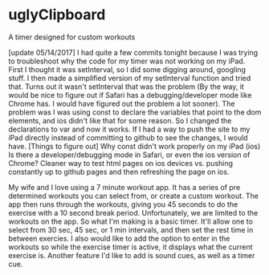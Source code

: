 # uglyClipboard
A timer designed for custom workouts

[update 05/14/2017]
I had quite a few commits tonight because I was trying to troubleshoot why the code for my timer was not working on my iPad. First I thought it was setInterval, so I did some digging around, googling stuff. I then made a simplified version of my setInterval function and tried that. Turns out it wasn't setInterval that was the problem (By the way, it would be nice to figure out if Safari has a debugging/developer mode like Chrome has. I would have figured out the problem a lot sooner). The problem was I was using const to declare the variables that point to the dom elements, and ios didn't like that for some reason. So I changed the declarations to var and now it works. If I had a way to push the site to my iPad directly instead of committing to github to see the changes, I would have. 
[Things to figure out]
Why const didn't work properly on my iPad (ios)
Is there a developer/debugging mode in Safari, or even the ios version of Chrome?
Cleaner way to test html pages on ios devices vs. pushing constantly up to github pages and then refreshing the page on ios.

My wife and I love using a 7 minute workout app. It has a series of pre determined workouts you can select from, or create a custom workout.
The app then runs through the workouts, giving you 45 seconds to do the exercise with a 10 second break period. Unfortunately, we are limited
to the workouts on the app. So what I'm making is a basic timer. It'll allow one to select from 30 sec, 45 sec, or 1 min intervals, and then 
set the rest time in between exercies. I also would like to add the option to enter in the workouts so while the exercise timer is active,
it displays what the current exercise is. Another feature I'd like to add is sound cues, as well as a timer cue.

